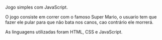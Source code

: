 Jogo simples com JavaScript.

O jogo consiste em correr com o famoso Super Mario, o usuario tem que fazer ele pular para que não bata nos canos, cao contrário ele morrerá.

As linguagens utilizadas foram HTML, CSS e JavaScript.